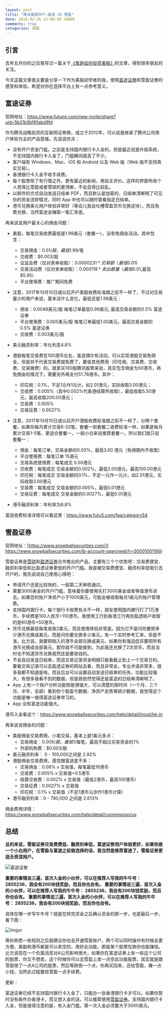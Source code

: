 ```yaml
---
layout: post
title: "再谈美股开户:富途 VS 雪盈"
date: 2018-02-26 13:09:58 +0800
comments: true
categories: 美股
---
```


## 引言

去年五月份的之后我写过一篇关于[《我是如何投资美股》](http://blog.forecho.com/how-do-I-invest-in-American-stocks.html)的文章，得到很多朋友的关注。

今天这篇文章我主要是分享一下作为美股初学者的我，使用[富途证劵](https://www.futunn.com/new-invite/share?uid=5b21b5bf6fabd9fd)和雪盈证劵的感受和体验。希望对你在选择平台上有一点参考意义。

## 富途证券

官网地址：<https://www.futunn.com/new-invite/share?uid=5b21b5bf6fabd9fd>

<!--more-->

作为腾讯战略投资的互联网证券商，成立于2012年，可以说是继承了腾讯公司用户体验为主的产品思维。先说说优点：

- 没有开户资金门槛。之前是支持国内银行卡入金的，但是最近说是升级系统，不支持国内银行卡入金了，门槛瞬间提高了不少。
- 客户端有 Windows、Mac、iOS 和 Android 以及 Web 版（Web 版不支持真实交易）。
- 香港银行卡入金不收手续费。
- 每个股票除了有行情之外，更有最近的新闻，用自主评价。这样的界面布局个人觉得比雪盈或者雪球的更清晰，不会显得比较乱。
- 以邮件的方式自动发送日结单 PDF，而且默认是加密的，日结单清晰明了可见你的资金流转情况，同时 App 中也可以随时查看指定日结单。
- 港币兑换美元用户体验非常好（等会儿我会吐槽雪盈货币兑换这块），而且免费兑换，当然富途会赚取一笔汇率差。

再来说说用户最关心的佣金问题：

- 美股，每笔交易收费最低是1.99美元（套餐一），没有免佣金活动。其中包含：
    - 交易佣金：$0.01/股，最低$1.99/笔
    - 交收费：$0.003/股
    - 证监会费（仅对卖单收取）：$0.0000231*交易额（最低$0.01)
    - 交易活动费（仅对卖单收取）：$0.000119*卖出数量（最低$0.01,最高$5.95）
    - 平台使用费：推广期间免费
- 注意，2017年10月10日或以后开户美股收费标准跟之前不一样了，不过对交易量少的用户来说，基本没什么变化，最低还是1.99美元：
    - 佣金：0.0049美元/股 每笔订单最低0.99美元, 最高交易金额的0.5%	富途证券
    - 平台使用费：0.005美元/股 每笔订单最低1.00美元，最高交易金额的0.5%	富途证券
    - 交收费：0.003美元/股
- 美元融资利率：年化利息4.8%

- 港股每笔交易费在100港币左右，富途偶尔有活动，可以实现港股交易免佣金，但是并不代表交易费就免费了，要收其他费用（印花税、交易费、交收费、交易徽费）的。就拿买100股腾讯股票来说，其实包含佣金为50港币，再免佣金的情况下，需要另外再支付51.78港币。其中：
    - 印花税：0.1%，不足1元作1元计。如2.01港元，实际收取3.00港元；
    - 交收费：0.005%（其中0.002%代香港结算所收取），最低收取5.50港元，最高收取200.00港元；
    - 交易费：0.005%
    - 交易征费：0.0027%
- 注意，2017年10月10日或以后开户港股收费标准跟之前不一样了，分两个套餐，如果你每月累计交易6-20笔，套餐一和套餐二收费标准一样，如果是每月累计交易1-5笔，更适合套餐一，一般小白来说推荐套餐一，所以我们就只说套餐一：
    - 佣金：每笔订单，交易金额的0.03%，最低3.00 港元（免佣期内不收取）
    - 平台使用费：每笔订单 15港元
    - 交易系统使用费：每笔成交 0.50港元
    - 交收费：每笔成交 交易金额的0.002%，最低2.00港元，最高100.00港元
    - 印花税：每笔成交 交易金额的0.1%，不足一元作一元计。如2.01港元，实际收取3.00港元
    - 交易费：每笔成交 交易金额的0.005%，最低0.01港元
    - 交易征费：每笔成交 交易金额的0.0027%，最低0.01港元
- 港币融资利率：年利率为6.8%


富途收费标准详情可以看这里：<https://www.futu5.com/faq/category54>


## 雪盈证券

官网地址：[https://www.snowballsecurities.com/]( https://www.snowballsecurities.com/ib-account-open/web?r=50001001166)

雪盈证券是[雪球](https://xueqiu.com/)和[盈透证券](https://www.interactivebrokers.com/cn/home.php)合作推出的产品，主要有三个个优势吧：交易费便宜、融资利率低和比盈透证券更低的开户门槛。我是被交易费便宜、融资利率低吸引去开户的，我先说说自己使用心得吧：

- 申请开户还是比较快的，一般第二天审核通过。
- 需要3000美金的开户门槛，意味着你要使用先打3000美金或者等值港币进去。如果您的账户净资产小于1000美元，可能会被收取每月1美元的账户管理费。
- 支持国内银行卡，每个银行卡收费有点不一样，朋友使用国内建行打了1万港币，手续费是100人民币+110港币。我使用工行到香港工行再到盈透账户收取的是60港币+50港币。
- 货币兑换最低每笔收取2美元，而且使用体验非常差。因为它不是问你要把多少港币兑换成美元，而是问你要兑换多少美元，有一个实时参考汇率，但是不准。比方说，我要把刚入的港币全部兑换成美元，如果你有强迫症非要把所有港币兑换成全部美元，那你就不可能做到，为此我还兑换了2次货币，而且当时也不知道货币兑换竟然还是要收钱的。
- 不会自动发送日结单，而且交易记录资金明细只能看截止到上一个交易日的。要看交易记录可以去盈透证券的网站去看，而且非常全，专业术语非常多，很多我都不知道是啥，而且后台可以设置自动发送日结单的任务，功能比较强大，有很多我看不到的数据，但是我依然觉得还是富途的日结单清晰明了。
- App 上有一个账户分析功能倒是很强大，可以清楚的按时间（一个月、三个月、半年、全部）看到你个股盈亏数据、净资产走势等统计数据，我觉得这个功能是唯一值得富途证券学习的。
- App 没有富途功能强大。

港币入金看这个：<https://www.snowballsecurities.com/help/detail/inout/hk-in>

再来说说佣金的问题：

- 美股佣金交易费用，小笔交易，基本上是1美元多点：
    - 交易佣金：$0.005/股，最低$1/每笔，最高不超过买卖资金的1%
    - 外部机构费：$0.003/股
- 美元融资利率： 0 - 100,000之间是 2.92%
- 港股佣金交易费用，感觉跟富途差不多：
    - 交易佣金：0.08% x 交易值，每笔最低18港币
    - 交易费：0.005% x 交易值+0.5港币
    - 结算交收费：0.002% x 交易值（最低2港币，最高100港币）
    - 交易征费：0.0027% x 交易值
    - 印花税：0.1% x 交易值（不足1港币元亦作1港币计算）
- 港币融资利率：0 - 780,000 之间是 2.613%

佣金费用详情：<https://www.snowballsecurities.com/help/detail/commission/us>

## 总结

**总的来说，雪盈证券交易费费低、融资利率低，富途证劵用户体验更好，如果你是一个小白用户，在雪盈与富途之前做选择的话，我当然是推荐富途了，雪盈证券更适合资深用户。**

![富途证劵](http://i.imgur.com/GztZYsUl.png)

**重要的事情说三遍，首次入金的小伙伴，可以在推荐人写我的牛牛号： 2855236，我会有200块钱奖励，而且你也会有。**
**重要的事情说三遍，首次入金的小伙伴，可以在推荐人写我的牛牛号： 2855236，我会有200块钱奖励，而且你也会有。**
**重要的事情说三遍，首次入金的小伙伴，可以在推荐人写我的牛牛号： 2855236，我会有200块钱奖励，而且你也会有。**

具体在哪一步写牛牛号？就是在转完资金之后确认资金的那一步，也是最后一步，看下图：

![Imgur](https://i.imgur.com/UooltHFl.jpg)

等你熟悉一些规则之后我建议你也去开通雪盈账户，两个可以同时操作有时候会更方便。美股和港币都是可以卖空的，用好此功能，即是某个股票在跌你也能赚钱。比方说现在一个负面消息对A公司影响很大，如果你在富途证券上有一些这个公司的股票，你又不想卖，这个时候你可以去雪盈上卖一点空此功能股票，其实就是跟雪盈借了一点A公司的股票，然后等跌倒一个点，你再买回来，还给雪盈，赚一点小钱，当然此过程要给雪盈一点手续费。

更新：

富途证券已经不支持国内银行卡入金了，只能办一张香港银行卡才可以。如果你暂时没有条件办香港卡，而又想入金的话，可以推荐使用[雪盈证券](https://www.snowballsecurities.com/ib-account-open/web?r=50001001166)。支持国内银行卡入金，但是值得注意的是，有入金门槛，第一次入金必须要大于3000美元。